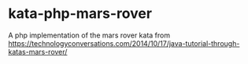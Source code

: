 # kata-php-mars-rover
A php implementation of the mars rover kata from https://technologyconversations.com/2014/10/17/java-tutorial-through-katas-mars-rover/
